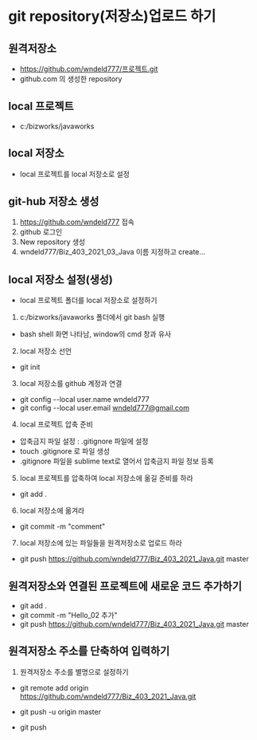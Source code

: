 # git repository(저장소)업로드 하기
## 원격저장소
* https://github.com/wndeld777/프로젝트.git
* github.com 의 생성한 repository

## local 프로젝트
* c:/bizworks/javaworks

## local 저장소
* local 프로젝트를 local 저장소로 설정


## git-hub 저장소 생성
1. https://github.com/wndeld777 접속
2. github 로그인
3. New repository 생성
4. wndeld777/Biz_403_2021_03_Java 이름 지정하고 create...

## local 저장소 설정(생성)
* local 프로젝트 폴더를 local 저장소로 설정하기
1. c:/bizworks/javaworks 폴더에서 git bash 실행
* bash shell 화면 나타남, window의 cmd 창과 유사
2. local 저장소 선언
* git init

3. local 저장소를 github 계정과 연결
* git config --local user.name wndeld777
* git config --local user.email wndeld777@gmail.com

4. local 프로젝트 압축 준비
* 압축금지 파일 설정 : .gitignore 파일에 설정
* touch .gitignore 로 파일 생성
* .gitignore 파일을 sublime text로 열어서 압축금지 파일 정보 등록

5. local 프로젝트를 압축하여 local 저장소에 옮길 준비를 하라
* git add .

6. local 저장소에 옮겨라
* git commit -m "comment"

7. local 저장소에 있는 파일들을 원격저장소로 업로드 하라
* git push https://github.com/wndeld777/Biz_403_2021_Java.git master

## 원격저장소와 연결된 프로젝트에 새로운 코드 추가하기
* git add .
* git commit -m "Hello_02 추가"
* git push https://github.com/wndeld777/Biz_403_2021_Java.git master

## 원격저장소 주소를 단축하여 입력하기
1. 원격저장소 주소를 별명으로 설정하기
* git remote add origin https://github.com/wndeld777/Biz_403_2021_Java.git

* git push -u origin master

* git push